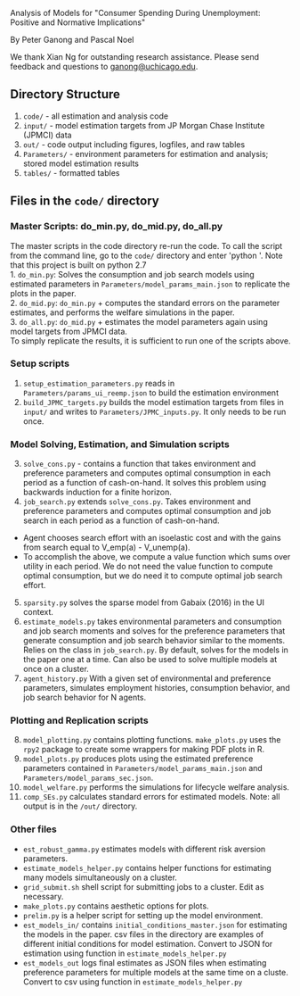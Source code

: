   Analysis of Models for "Consumer Spending During Unemployment: Positive and Normative Implications"

By Peter Ganong and Pascal Noel 

We thank Xian Ng for outstanding research assistance. Please send feedback and questions to ganong@uchicago.edu.

## Directory Structure
 1. `code/` - all estimation and analysis code
 2. `input/` -  model estimation targets from JP Morgan Chase Institute (JPMCI) data
 3. `out/` - code output including figures, logfiles, and raw tables
 4. `Parameters/` - environment parameters for estimation and analysis; stored model estimation results
 5. `tables/` - formatted tables

## Files in the `code/` directory

### Master Scripts: do_min.py, do_mid.py, do_all.py
The master scripts in the code directory re-run the code. To call the script from the command line, go to the `code/` directory and enter 'python <filename>'. Note that this project is built on python 2.7  
	1. `do_min.py`: Solves the consumption and job search models using estimated parameters in `Parameters/model_params_main.json` to replicate the plots in the paper.  
	2. `do_mid.py`: `do_min.py` + computes the standard errors on the parameter estimates, and performs the welfare simulations in the paper.  
	3. `do_all.py`: `do_mid.py` + estimates the model parameters again using model targets from JPMCI data.  
To simply replicate the results, it is sufficient to run one of the scripts above. 


### Setup scripts
 1. `setup_estimation_parameters.py` reads in `Parameters/params_ui_reemp.json` to build the estimation environment 
 2.  `build_JPMC_targets.py` builds the model estimation targets from files in `input/` and writes to `Parameters/JPMC_inputs.py`. It only needs to be run once.

### Model Solving, Estimation, and Simulation scripts
 3. `solve_cons.py` - contains a function that takes environment and preference parameters and computes optimal consumption in each period as a function of cash-on-hand. It solves this problem using backwards induction for a finite horizon.
 4. `job_search.py` extends `solve_cons.py`. Takes environment and preference parameters and computes optimal consumption and job search in each period as a function of cash-on-hand. 
 * Agent chooses search effort with an isoelastic cost and with the gains from search equal to V_emp(a) - V_unemp(a).
 * To accomplish the above, we compute a value function which sums over utility in each period. We do not need the value function to compute optimal consumption, but we do need it to compute optimal job search effort.
 5. `sparsity.py` solves the sparse model from Gabaix (2016) in the UI context.
 6. `estimate_models.py` takes environmental parameters and consumption and job search moments and solves for the preference parameters that generate consumption and job search behavior similar to the moments. Relies on the class in  `job_search.py`. By default, solves for the models in the paper one at a time. Can also be used to solve multiple models at once on a cluster.
 7. `agent_history.py` With a given set of environmental and preference parameters, simulates employment histories, consumption behavior, and job search behavior for N agents.

### Plotting and Replication scripts
 8. `model_plotting.py` contains plotting functions. `make_plots.py` uses the `rpy2` package to create some wrappers for making PDF plots in R.
 9. `model_plots.py` produces plots using the estimated preference parameters contained in `Parameters/model_params_main.json` and `Parameters/model_params_sec.json`.
 10. `model_welfare.py` performs the simulations for lifecycle welfare analysis.
 11. `comp_SEs.py` calculates standard errors for estimated models.
 Note: all output is in the `/out/` directory.

### Other files
 * `est_robust_gamma.py` estimates models with different risk aversion parameters.
 * `estimate_models_helper.py` contains helper functions for estimating many models simultaneously on a cluster.
 * `grid_submit.sh` shell script for submitting jobs to a cluster. Edit as necessary.
 * `make_plots.py` contains aesthetic options for plots.
 * `prelim.py` is a helper script for setting up the model environment.
 * `est_models_in/` contains `initial_conditions_master.json` for estimating the models in the paper. csv files in the directory are examples of different initial conditions for model estimation. Convert to JSON for estimation using function in `estimate_models_helper.py` 
* `est_models_out` logs final estimates as JSON files when estimating preference parameters for multiple models at the same time on a cluste. Convert to csv using function in `estimate_models_helper.py` 

